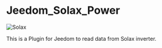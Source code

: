# Jeedom_Solax_Power

![Solax](https://sattaz.github.io/Jeedom_Solax/pictures/solax_icon.png)

This is a Plugin for Jeedom to read data from Solax inverter.
